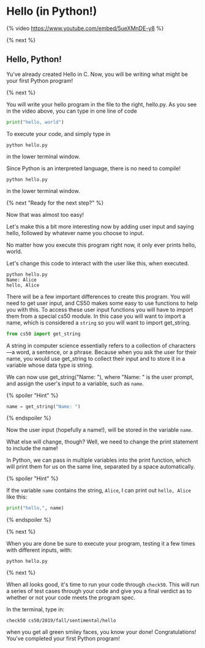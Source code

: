 # Hello (in Python!)

{% video https://www.youtube.com/embed/5ueXMnDE-y8 %}

{% next %}

## Hello, Python!

Yu've already created Hello in C. Now, you will be writing what might be your first Python program!

{% next %}

You will write your hello program in the file to the right, hello.py. As you see in the video above, you can type in one line of code

```python
print("hello, world")
```

To execute your code, and simply type in 

```
python hello.py
```
in the lower terminal window.


Since Python is an interpreted language, there is no need to compile! 

```
python hello.py
```
in the lower terminal window.

{% next "Ready for the next step?" %}

Now that was almost too easy!

Let's make this a bit more interesting now by adding user input and saying hello, followed by whatever name you choose to input.

No matter how you execute this program right now, it only ever prints hello, world.

Let's change this code to interact with the user like this, when executed.

```
python hello.py
Name: Alice
hello, Alice
```

There will be a few important differences to create this program. You will need to get user input, and CS50 makes some easy to use functions to help you with this. To access these user input functions you will have to import them from a special cs50 module. In this case you will want to import a name, which is considered a `string` so you will want to import get_string.

```python
from cs50 import get_string
```

A string in computer science essentially refers to a collection of characters—​a word, a sentence, or a phrase. Because when you ask the user for their name, you would use get_string to collect their input and to store it in a variable whose data type is string.

We can now use get_string("Name: "), where "Name: " is the user prompt, and assign the user's input to a variable, such as `name`.

{% spoiler "Hint" %}

```python
name = get_string("Name: ")
```
{% endspoiler %}

Now the user input (hopefully a name!), will be stored in the variable `name`.

What else will change, though? Well, we need to change the print statement to include the name! 

In Python, we can pass in multiple variables into the print function, which will print them for us on the same line, separated by a space automatically.

{% spoiler "Hint" %}

If the variable `name` contains the string, `Alice`, I can print out `hello, Alice` like this:

```python
print("hello,", name)
```

{% endspoiler %}

{% next %}

When you are done be sure to execute your program, testing it a few times with different inputs, with:

```
python hello.py
```
{% next %}

When all looks good, it's time to run your code through `check50`. This will run a series of test cases through your code and give you a final verdict as to whether or not your code meets the program spec.

In the terminal, type in:

```
check50 cs50/2019/fall/sentimental/hello
```

when you get all green smiley faces, you know your done! Congratulations! You've completed your first Python program!


